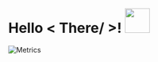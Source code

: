<!--<div align="center">
<img width="100%" height = "250px" src="https://cdn.pixabay.com/photo/2018/01/14/23/12/nature-3082832_1280.jpg" alt="cover" />
</div>-->

<h1> Hello < There/ >! <img src = "https://raw.githubusercontent.com/MartinHeinz/MartinHeinz/master/wave.gif" width = 50px> </h1>
<p align='center'>

![Metrics](https://metrics.lecoq.io/lornebookerr?template=classic&repositories.batch=4&languages=1&activity=1&repositories=1&tweets=1&repositories=100&repositories.batch=4&repositories.forks=false&repositories.affiliations=owner&languages.limit=8&languages.sections=most-used&languages.colors=github&languages.aliases=go%3AGoLang&languages.threshold=0%25&languages.indepth=false&languages.recent.load=300&languages.recent.days=14&activity.limit=5&activity.load=300&activity.days=14&activity.filter=all&activity.visibility=all&activity.timestamps=true&repositories.featured=lornebookerr%2Fapollo%2C%20lornebookerr%2Fschooldiceproject%2C%20lornebookerr%2Fhome%2C%20lornebookerr%2Fgo-basics&tweets.attachments=true&tweets.limit=2&tweets.user=Lorne_Booker&config.timezone=Europe%2FLondon)
